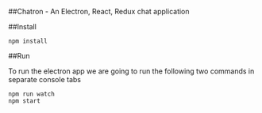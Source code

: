 ##Chatron - An Electron, React, Redux chat application

##Install

`npm install`

##Run

To run the electron app we are going to run the following two commands in separate console tabs

```
npm run watch
npm start
```

